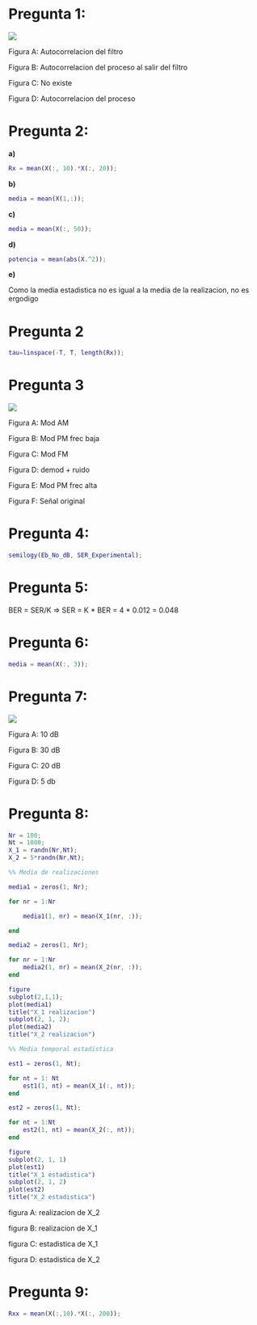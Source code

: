 # Pregunta 1:

![](https://github.com/aperona2018/TC_Practicas/blob/main/examen1_1.png)

Figura A: Autocorrelacion del filtro

Figura B: Autocorrelacion del proceso al salir del filtro

Figura C: No existe

Figura D: Autocorrelacion del proceso

# Pregunta 2:

**a)**

```Matlab
Rx = mean(X(:, 10).*X(:, 20));
```

**b)**

```Matlab
media = mean(X(1,:));
```

**c)**

```Matlab
media = mean(X(:, 50));
```

**d)**

```Matlab
potencia = mean(abs(X.^2));
```

**e)**

Como la media estadistica no es igual a la media de la realizacion, no es ergodigo

# Pregunta 2

```Matlab
tau=linspace(-T, T, length(Rx));
```

# Pregunta 3

![](https://github.com/aperona2018/TC_Practicas/blob/main/examen1_3.png)

Figura A: Mod AM

Figura B: Mod PM frec baja

Figura C: Mod FM

Figura D: demod + ruido

Figura E: Mod PM frec alta

Figura F: Señal original

# Pregunta 4: 

```Matlab
semilogy(Eb_No_dB, SER_Experimental);
```

# Pregunta 5:

BER = SER/K => SER = K * BER = 4 * 0.012 = 0.048

# Pregunta 6:

```Matlab
media = mean(X(:, 3));
```

# Pregunta 7:

![](https://github.com/aperona2018/TC_Practicas/blob/main/examen1_7.png)

Figura A: 10 dB

Figura B: 30 dB

Figura C: 20 dB

Figura D: 5 db

# Pregunta 8:

```Matlab
Nr = 100;
Nt = 1000;
X_1 = randn(Nr,Nt);
X_2 = 5*randn(Nr,Nt);

%% Media de realizaciones

media1 = zeros(1, Nr);

for nr = 1:Nr

    media1(1, nr) = mean(X_1(nr, :));

end

media2 = zeros(1, Nr);

for nr = 1:Nr
    media2(1, nr) = mean(X_2(nr, :));
end

figure
subplot(2,1,1);
plot(media1)
title("X_1 realizacion")
subplot(2, 1, 2);
plot(media2)
title("X_2 realizacion")

%% Media temporal estadística

est1 = zeros(1, Nt);

for nt = 1: Nt
    est1(1, nt) = mean(X_1(:, nt));
end

est2 = zeros(1, Nt);

for nt = 1:Nt
    est2(1, nt) = mean(X_2(:, nt));
end

figure
subplot(2, 1, 1)
plot(est1)
title("X_1 estadistica")
subplot(2, 1, 2)
plot(est2)
title("X_2 estadistica")
```

figura A: realizacion de X_2

figura B: realizacion de X_1

figura C: estadistica de X_1

figura D: estadistica de X_2

# Pregunta 9: 

```Matlab
Rxx = mean(X(:,10).*X(:, 200));
```
